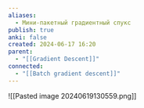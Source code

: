 ```yaml
---
aliases:
  - Мини-пакетный градиентный спукс
publish: true
anki: false
created: 2024-06-17 16:20
parent:
  - "[[Gradient Descent]]"
connected:
  - "[[Batch gradient descent]]"
---
```

![[Pasted image 20240619130559.png]]